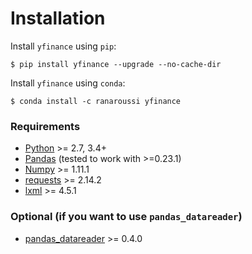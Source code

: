 Installation
============

Install `yfinance` using `pip`:

``` {.sourceCode .bash}
$ pip install yfinance --upgrade --no-cache-dir
```

Install `yfinance` using `conda`:

``` {.sourceCode .bash}
$ conda install -c ranaroussi yfinance
```

### Requirements

-   [Python](https://www.python.org) \>= 2.7, 3.4+
-   [Pandas](https://github.com/pydata/pandas) (tested to work with
    \>=0.23.1)
-   [Numpy](http://www.numpy.org) \>= 1.11.1
-   [requests](http://docs.python-requests.org/en/master/) \>= 2.14.2
-   [lxml](https://pypi.org/project/lxml/) \>= 4.5.1

### Optional (if you want to use `pandas_datareader`)

-   [pandas\_datareader](https://github.com/pydata/pandas-datareader)
    \>= 0.4.0
